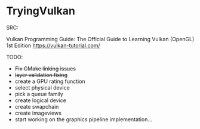 # TryingVulkan

SRC:

Vulkan Programming Guide: The Official Guide to Learning Vulkan (OpenGL) 1st Edition
https://vulkan-tutorial.com/

TODO:
- ~~Fix CMake linking issues~~
- ~~layer validation fixing~~
- create a GPU rating function
- select physical device
- pick a queue family
- create logical device
- create swapchain
- create imageviews 
- start working on the graphics pipeline implementation...